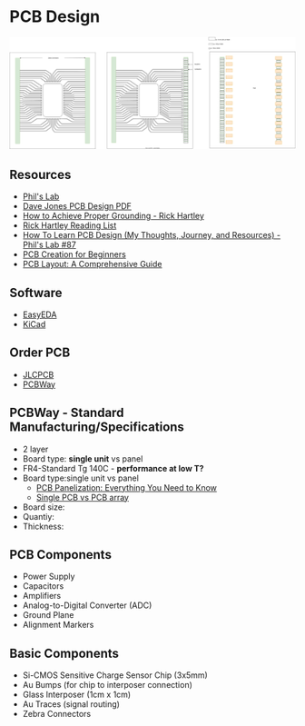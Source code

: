 # PCB Design 
![PCB&Zebra](./assets/PCB/PCB&Zebra.svg)
## Resources
* [Phil's Lab](https://www.phils-lab.net/services)
* [Dave Jones PCB Design PDF](https://www.scs.stanford.edu/~zyedidia/docs/pcb/pcb_tutorial.pdf)
* [How to Achieve Proper Grounding - Rick Hartley](https://www.youtube.com/watch?v=ySuUZEjARPY&t=0s)
* [Rick Hartley Reading List](https://ninedotconnects.com/public_resources/Ricks-Reading-Recommendation.pdf)
* [How To Learn PCB Design (My Thoughts, Journey, and Resources) - Phil's Lab #87](https://www.youtube.com/watch?v=aODkA2mrimQ&t=799s)
* [PCB Creation for Beginners](https://www.youtube.com/watch?v=MsdJgEinb34&t=215s)
* [PCB Layout: A Comprehensive Guide](https://www.wevolver.com/article/pcb-layout-a-comprehensive-guide)

## Software
* [EasyEDA](https://easyeda.com)
* [KiCad](https://www.kicad.org)
  
## Order PCB
* [JLCPCB](https://jlcpcb.com/?from=RHS)
* [PCBWay](https://www.pcbway.com/why.html)

## PCBWay - Standard Manufacturing/Specifications 
* 2 layer
* Board type: **single unit** vs panel
* FR4-Standard Tg 140C - **performance at low T?**
* Board type:single unit vs panel
    * [PCB Panelization: Everything You Need to Know](https://hilelectronic.com/pcb-panelization/)
    * [Single PCB vs PCB array](https://www.pcbpower.us/blog/single-pcb-vs-pcb-array)
* Board size:
* Quantiy:
* Thickness:


## PCB Components
* Power Supply
* Capacitors
* Amplifiers
* Analog-to-Digital Converter (ADC)
* Ground Plane
* Alignment Markers

## Basic Components
* Si-CMOS Sensitive Charge Sensor Chip (3x5mm)
* Au Bumps (for chip to interposer connection)
* Glass Interposer (1cm x 1cm)
* Au Traces (signal routing)
* Zebra Connectors

